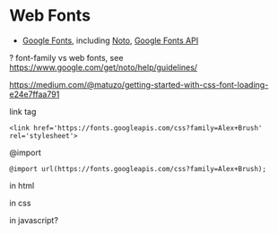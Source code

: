 # Web Fonts

* [Google Fonts](https://fonts.google.com/), including [Noto](https://www.google.com/get/noto/), [Google Fonts API](https://developers.google.com/fonts/)

? font-family vs web fonts, see https://www.google.com/get/noto/help/guidelines/

https://medium.com/@matuzo/getting-started-with-css-font-loading-e24e7ffaa791


link tag

    <link href='https://fonts.googleapis.com/css?family=Alex+Brush' rel='stylesheet'>

@import

    @import url(https://fonts.googleapis.com/css?family=Alex+Brush);


in html

in css

in javascript?
